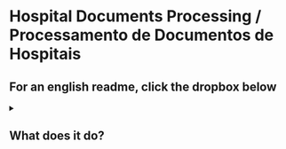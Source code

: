 # Hospital Documents Processing / Processamento de Documentos de Hospitais

## For an english readme, click the dropbox below

<details>
<Summary><h2>What does it do?</h3></Summary>

This project aims to simulate a hospital program that receives images and pdf files from photos their patient's or an employee sends them.

Let's assume 2 test cases, one for a prescription and one for a form with the patient's information.

The prescription should look like this:

![prescription]("./imgs/pre_1.jpg")

The output should be something like this:

```sh
{
    "doctor_info": "John Smith, M.D\n2 Non-Important Street,\nNew York, Phone (000)-111-2222",
    "patient_name": "Marta Sharapova",
    "address": "9 tennis court, new Russia, DC",
    "prescription": "Prednisone 20 mg\nLialda 2.4 gram",
    "directions": "Prednisone, Taper 5 mg every 3 days,\nFinish in 2.45 weeks |\nLtalda - take 2 pill everyday for 1 month",
    "refill": "2 times"
}
```

The patient details form should look like this:

![First Page of Patient Details]("./imgs/pd_1-1.jpg")
![Second Page of Patient Details]("./imgs/pd_1-2.jpg")

And the result should be:

```sh
{
    "issue_date": "17/12/2020",
    "patient_name": "Kathy Crawford",
    "patient_birth_date": "May 6 1972",
    "patient_phone_number": "(737) 988-0851",
    "patient_address": "9264 Ash Dr 95\nNew York City, 10005 '\nUnited States",
    "patient_weight": "95",
    "patient_height": "190",
    "emergency_contact": "Simeone Crawford 9266 Ash Dr\nNew York City, New York, 10005\nome phone United States\n(990) 375-4621\nWork phone",
    "chicken_pox": "IMMUNE",
    "measles": "IMMUNE",
    "hepatitis_b_vaccitation": "Yes",
    "medical_problems": "Migraine",
    "has_insurance": "Yes",
    "insurance_provider": "Random insuarance Company",
    "insurance_policy_number": "7115207313",
    "allergies": "Peanuts",
    "regular_medications": "Triptans",
    "clinic_address": "4789 Bollinger Rd\nJersey City, New Jersey, 07030",
    "Expiry_date": "30 December 2020"
}
```

Keep in mind those keys could be more segmented, but it is just an idea.

<details>
<Summary>How does it Work?</Summary>

For a satisfactory result the process takes multiple steps:

1. The first step requires the user to provide the file path and the type of the document.
   This can be done by running the proper files or you can use one my scripts, which we will talk about later.

2. If the file is a pdf, the second step will be transforming this pdf into an image(or images).

3. With the images ready, the program will reprocess the image as it can have shadows, blurs and other things that can make it hard to read the image.
   The result from the prescription I showed earlier should look like this:
   ![processed prescription]('./imgs/processed_pre_1.png')

4. With that done, it's time to get the text from that image.

5. The information is not usefull as it is now, so we will arrange it in an object and remove any noise from it. As the result comes a little dirty like in the text below (taken from the patient details showed early)

```py
17/12/2020



Patient Medical Record





Patient Information Birth Date
Kathy Crawford May 6 1972
(737) 988-0851 Weight’
9264 Ash Dr 95
New York City, 10005 '
United States Height:
190
In Casc of Emergency
a _
Simeone Crawford 9266 Ash Dr
H New York City, New York, 10005
ome phone United States
(990) 375-4621
Work phone
Genera! Medical History
LT

nn
ch LT a

Chicken Pox (Varicella): Measies:

IMMUNE IMMUNE

Have you had the Hepatitis B vaccination?

No

List any Medical Problems (asthma, seizures, headaches):

Migraine






ff Name of Insurance Company:
fs Random insuarance Company
F . Policy Number:

7115207313

Do you have medical insurance?

Yes.

Medical Insurance Details

List any allergies:
Peanuts

List any medication taken regularly:

Triptans



4789 Bollinger Rd
Jersey City, New Jersey, 07030

Expiry Date:
30 December 2020
```

6. Done, the Program Should have extracted all the useful data.

</details>

<details>
<Summary>How Can You test it?</Summary>
It is quite simple, first you need to clone this repository:

```sh
git clone
```

After that, open the repository you just cloned.

```sh
code ./
```

Install the necessery packages

```sh
make install
```

You're all set. I left three make commands ready

```sh
make test # Runs all project tests
make start #Starts the API in a localserver
make run #Starts the application through the terminal
```

Running the Project with `make run`:

![Make Run]('./imgs/run.gif')

Using it with make start and postman:

![Playing With the Project in Postman]('./imgs/start.gif')

</details>
